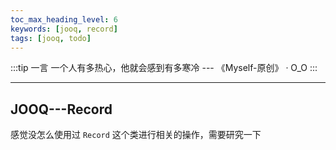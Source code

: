 ```yaml
---
toc_max_heading_level: 6
keywords: [jooq, record]
tags: [jooq, todo]
---
```



:::tip 一言
一个人有多热心，他就会感到有多寒冷 --- 《Myself-原创》 · O_O
:::

---

## JOOQ---Record

感觉没怎么使用过 `Record` 这个类进行相关的操作，需要研究一下